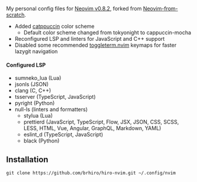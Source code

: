 My personal config files for [Neovim v0.8.2](https://github.com/neovim/neovim/releases), forked from [Neovim-from-scratch](https://github.com/LunarVim/Neovim-from-scratch).

- Added [catppuccin](https://github.com/catppuccin/nvim) color scheme
  - Default color scheme changed from tokyonight to cappuccin-mocha
- Reconfigured LSP and linters for JavaScript and C++ support
- Disabled some recommended [toggleterm.nvim](https://github.com/akinsho/toggleterm.nvim) keymaps for faster lazygit navigation

#### Configured LSP
- sumneko_lua (Lua)
- jsonls (JSON)
- clang (C, C++)
- tsserver (TypeScript, JavaScript)
- pyright (Python)
- null-ls (linters and formatters)
  - stylua (Lua)
  - prettierd (JavaScript, TypeScript, Flow, JSX, JSON, CSS, SCSS, LESS, HTML, Vue, Angular, GraphQL, Markdown, YAML)
  - eslint_d (TypeScript, JavaScript)
  - black (Python)

## Installation
```
git clone https://github.com/brhiro/hiro-nvim.git ~/.config/nvim
```
